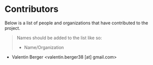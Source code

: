 # Contributors

Below is a list of people and organizations that have contributed to the project.

> Names should be added to the list like so:
> * Name/Organization <email address>

* Valentin Berger <valentin.berger38 [at] gmail.com>

